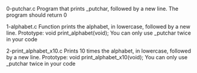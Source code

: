 0-putchar.c
Program that prints _putchar, followed by a new line.
The program should return 0

1-alphabet.c
Function prints the alphabet, in lowercase, followed by a new line.
Prototype: void print_alphabet(void);
You can only use _putchar twice in your code

2-print_alphabet_x10.c
Prints 10 times the alphabet, in lowercase, followed by a new line.
Prototype: void print_alphabet_x10(void);
You can only use _putchar twice in your code
